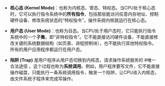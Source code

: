 *   **核心态 (Kernel Mode)**：也称为内核态、管态、特权态。当CPU处于核心态时，它可以执行指令系统中的**所有指令**，包括那些能访问任意内存地址、控制硬件设备、修改系统状态的“特权指令”。操作系统内核就运行在核心态。

*   **用户态 (User Mode)**：也称为目态。当CPU处于用户态时，它只能执行指令系统中的一个**子集**，即“非特权指令”。它不能直接访问硬件设备，不能直接修改关键的系统数据结构（如页表、进程控制块），也不能执行其他特权指令。所有的用户应用程序都运行在用户态。

-  **陷阱 (Trap)** 是用户程序从用户态切换到内核态，请求操作系统服务的 #唯一合法途径 。这个过程也称为**系统调用**。例如，用户程序要写文件，它不能直接操作磁盘，只能执行一条系统调用指令，触发一个陷阱，让CPU进入内核态，由文件系统子程序来完成写操作。